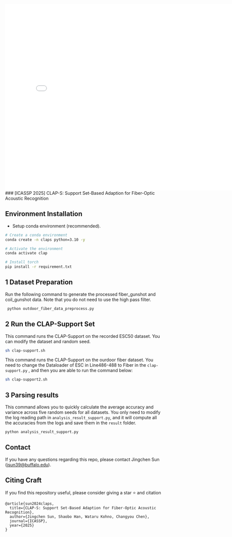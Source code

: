 
<embed src="main.pdf" width="800px" height="600px" />
### [ICASSP 2025] CLAP-S: Support Set-Based Adaption for Fiber-Optic Acoustic Recognition


## Environment Installation
* Setup conda environment (recommended).
```bash
# Create a conda environment
conda create -n claps python=3.10 -y

# Activate the environment
conda activate clap

# Install torch
pip install -r requirement.txt
```

## 1 Dataset Preparation

Run the following command to generate the processed fiber_gunshot and coil_gunshot data. Note that you do not need to use the high pass filter.
```bash
 python outdoor_fiber_data_preprocess.py 
```

## 2 Run the CLAP-Support Set 
This command runs the CLAP-Support on the recorded ESC50 dataset. You can modify the dataset and random seed.

```bash
sh clap-support.sh 
```

This command runs the CLAP-Support on the ourdoor fiber dataset. You need to change the Dataloader of ESC in Line486-488 to Fiber in the `clap-support.py` , and then you are able to run the command below:

```bash
sh clap-support2.sh 
```

## 3 Parsing results
This command allows you to quickly calculate the average accuracy and variance across five random seeds for all datasets. You only need to modify the log reading path in `analysis_result_support.py`, and it will compute all the accuracies from the logs and save them in the `result` folder.

```bash
python analysis_result_support.py
```

## Contact
If you have any questions regarding this repo, please contact Jingchen Sun (jsun39@buffalo.edu).

## Citing Craft

If you find this repository useful, please consider giving a star :star: and citation

```
@article{sun2024claps,
  title={CLAP-S: Support Set-Based Adaption for Fiber-Optic Acoustic Recognition},
  author={Jingchen Sun, Shaobo Han, Wataru Kohno, Changyou Chen},
  journal={ICASSP},
  year={2025}
}
```
